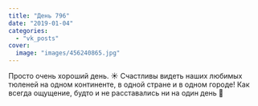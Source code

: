 ```yaml
---
title: "День 796"
date: "2019-01-04"
categories: 
  - "vk_posts"
cover:
  image: "images/456240865.jpg"
---
```


Просто очень хороший день. ☀ Счастливы видеть наших любимых тюленей на одном континенте, в одной стране и в одном городе! Как всегда ощущение, будто и не расставались ни на один день 💖
